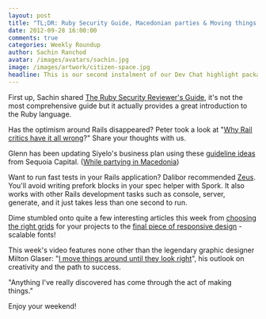 ```yaml
---
layout: post
title: "TL;DR: Ruby Security Guide, Macedonian parties & Moving things around"
date: 2012-09-28 16:00:00
comments: true
categories: Weekly Roundup
author: Sachin Ranchod
avatar: /images/avatars/sachin.jpg
image: /images/artwork/citizen-space.jpg
headline: This is our second instalment of our Dev Chat highlight package, unfortunately we do not have a catchy beard song for you guys but hopefully you'll find something thought provoking. 
---
```

First up, Sachin shared [The Ruby Security Reviewer's Guide](http://code.google.com/p/ruby-security/wiki/Guide), it's not the most comprehensive guide but it actually provides a great introduction to the Ruby language. 

Has the optimism around Rails disappeared? Peter took a look at "[Why Rail critics have it all wrong](http://www.unlimitednovelty.com/2012/03/why-critics-of-rails-have-it-all-wrong.html)?" Share your thoughts with us.

Glenn has been updating Siyelo's business plan using these [guideline ideas](http://www.sequoiacap.com/ideas) from Sequoia Capital. ([While partying in Macedonia](http://blog.siyelo.com/siyelo-drinkup-skopje)) 

Want to run fast tests in your Rails application? Dalibor recommended [Zeus](https://github.com/burke/zeus). You'll avoid writing prefork blocks in your spec helper with Spork. It also works with other Rails development tasks such as console, server, generate, and it just takes less than one second to run.

Dime stumbled onto quite a few interesting articles this week from [choosing the right grids](http://www.vanseodesign.com/web-design/grid-choices/) for your projects to the [final piece of responsive design](http://jbrewer.github.com/Responsive-Measure/) - scalable fonts!  

This week's video features none other than the legendary graphic designer Milton Glaser: "[I move things around until they look right](http://brendandawes.com/blog/Glaser)", his outlook on creativity and the path to success. 

"Anything I've really discovered has come through the act of making things."

Enjoy your weekend!
